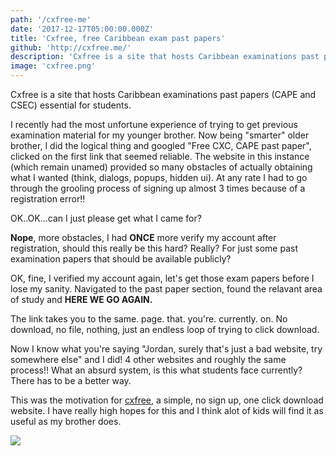 ```yaml
---
path: '/cxfree-me'
date: '2017-12-17T05:00:00.000Z'
title: 'Cxfree, free Caribbean exam past papers'
github: 'http://cxfree.me/'
description: 'Cxfree is a site that hosts Caribbean examinations past papers (CAPE and CSEC) essential for students.'
image: 'cxfree.png'
---
```


Cxfree is a site that hosts Caribbean examinations past papers (CAPE and CSEC) essential for students.

I recently had the most unfortune experience of trying to get previous examination material for my younger brother. Now being "smarter" older brother, I did the logical thing and googled "Free CXC, CAPE past paper", clicked on the first link that seemed reliable. The website in this instance (which remain unamed) provided so many obstacles of actually obtaining what I wanted (think, dialogs, popups, hidden ui). At any rate I had to go through the grooling process of signing up almost 3 times because of a registration error!!

OK..OK...can I just please get what I came for?

<b>Nope</b>, more obstacles, I had <b>ONCE</b> more verify my account after registration, should this really be this hard? Really? For just some past examination papers that should be available publicly?

OK, fine, I verified my account again, let's get those exam papers before I lose my sanity. Navigated to the past paper section, found the relavant area of study and <b>HERE WE GO AGAIN.</b>

The link takes you to the same. page. that. you're. currently. on. No download, no file, nothing, just an endless loop of trying to click download.

Now I know what you're saying "Jordan, surely that's just a bad website, try somewhere else" and I did! 4 other websites and roughly the same process!! What an absurd system, is this what students face currently? There has to be a better way.

This was the motivation for <a href="http://cxfree.me">cxfree</a>, a simple, no sign up, one click download website. I have really high hopes for this and I think alot of kids will find it as useful
as my brother does.

<img src="https://res.cloudinary.com/dnqsgeyp7/image/upload/v1518744017/cxfree.png">
